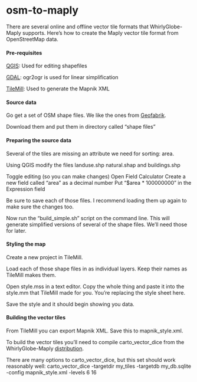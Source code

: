 osm-to-maply
============

There are several online and offline vector tile formats that WhirlyGlobe-Maply supports.  Here’s how to create the Maply vector tile format from OpenStreetMap data.

#### Pre-requisites

[QGIS](http://www.qgis.org/en/site/): Used for editing shapefiles

[GDAL](http://gdal.org/): ogr2ogr is used for linear simplification

[TileMill](https://www.mapbox.com/tilemill/): Used to generate the Mapnik XML

#### Source data

Go get a set of OSM shape files.  We like the ones from [Geofabrik](http://download.geofabrik.de/).

Download them and put them in directory called “shape files”

#### Preparing the source data

Several of the tiles are missing an attribute we need for sorting: area.

Using QGIS modify the files landuse.shp natural.shap and buildings.shp

  Toggle editing (so you can make changes)
  Open Field Calculator
  Create a new field called “area” as a decimal number
  Put “$area * 100000000” in the Expression field

Be sure to save each of those files.  I recommend loading them up again to make sure the changes too.

Now run the “build_simple.sh” script on the command line.
  This will generate simplified versions of several of the shape files.  We’ll need those for later.

#### Styling the map

Create a new project in TileMill.

Load each of those shape files in as individual layers.  Keep their names as TileMill makes them.

Open style.mss in a text editor.  Copy the whole thing and paste it into the style.mm that TileMill made for you.
  You’re replacing the style sheet here.

Save the style and it should begin showing you data.

#### Building the vector tiles

From TileMill you can export Mapnik XML.  Save this to mapnik_style.xml.

To build the vector tiles you’ll need to compile carto_vector_dice from the WhirlyGlobe-Maply [distribution](https://github.com/mousebird/WhirlyGlobe).

There are many options to carto_vector_dice, but this set should work reasonably well:
carto_vector_dice -targetdir my_tiles -targetdb my_db.sqlite -config mapnik_style.xml -levels 6 16
